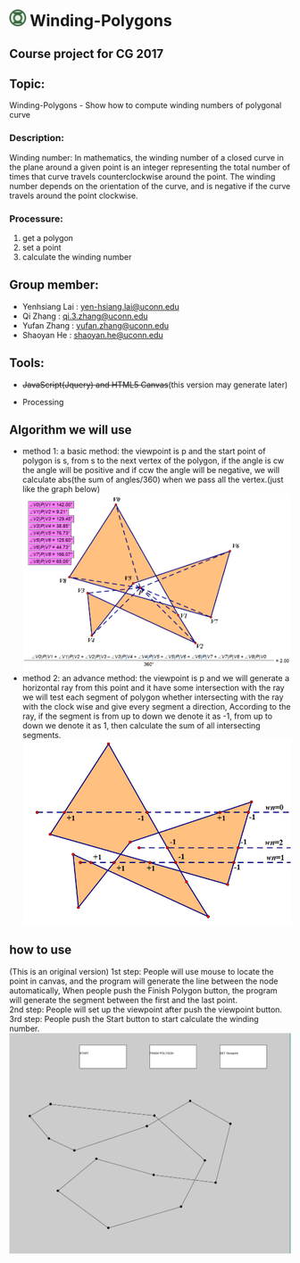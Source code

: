 # <img src="team_logo.png" width="30px" /> Winding-Polygons 

## Course project for CG 2017

## Topic: 
Winding-Polygons - Show how to compute winding numbers of polygonal curve

### Description:
Winding number:
In mathematics, the winding number of a closed curve in the plane around a given point is an integer representing the total number of times that curve travels counterclockwise around the point. The winding number depends on the orientation of the curve, and is negative if the curve travels around the point clockwise.

### Processure:
1. get a polygon
2. set a point 
3. calculate the winding number


## Group member:
* Yenhsiang Lai : yen-hsiang.lai@uconn.edu
* Qi Zhang : qi.3.zhang@uconn.edu
* Yufan Zhang : yufan.zhang@uconn.edu
* Shaoyan He : shaoyan.he@uconn.edu

## Tools:
* ~~JavaScript(Jquery) and HTML5 Canvas~~(this version may generate later)

* Processing

## Algorithm we will use
* method 1: a basic method: 
the viewpoint is p and the start point of polygon is s, from s to the next vertex of the polygon, 
if the angle is cw the angle will be positive and if ccw the angle will be negative, we will calculate abs(the sum of angles/360) when we pass all the vertex.(just like the graph below) 
![](method1.png)
* method 2: an advance method:
the viewpoint is p and we will generate a horizontal ray from this point and it have some intersection with the ray
we will test each segment of polygon whether intersecting with the ray with the clock wise and give every segment a direction,
According to the ray, if the segment is from up to down we denote it as -1,  from up to down we denote it as 1, then calculate the sum of all intersecting segments.
![](method2.png)

## how to use
(This is an original version)
1st step:
People will use mouse to locate the point in canvas, and the program will generate the line between the node automatically, When people push the Finish Polygon button, the program will generate the segment between the first and the last point.  
2nd step:
People will set up the viewpoint after push the viewpoint button.
3rd step:
People push the Start button to start calculate the winding number.
![](demo1.png)
